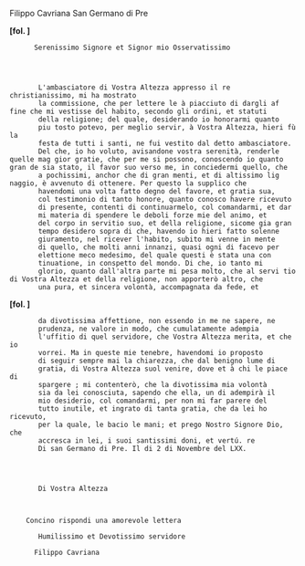 Filippo Cavriana
San Germano di Pre




    
      
        
**[fol. ]**


        
          

          Serenissimo Signore et Signor mio Osservatissimo
        


        
           L'ambasciatore di Vostra Altezza appresso il re christianissimo, mi ha mostrato
           la commissione, che per lettere le à piacciuto di dargli af fine che mi vestisse del habito, secondo gli ordini, et statuti
           della religione; del quale, desiderando io honorarmi quanto
           piu tosto potevo, per meglio servir, à Vostra Altezza, hieri fù la
           festa de tutti i santi, ne fui vestito dal detto ambasciatore.
           Del che, io ho voluto, avisandone vostra serenità, renderle quelle mag gior gratie, che per me si possono, conoscendo io quanto gran de sia stato, il favor suo verso me, in conciedermi quello, che
           a pochissimi, anchor che di gran menti, et di altissimo lig naggio, è avvenuto di ottenere. Per questo la supplico che
           havendomi una volta fatto degno del favore, et gratia sua,
           col testimonio di tanto honore, quanto conosco havere ricevuto
           di presente, contenti di continuarmelo, col comandarmi, et dar
           mi materia di spendere le deboli forze mie del animo, et
           del corpo in servitio suo, et della religione, sicome gia gran
           tempo desidero sopra di che, havendo io hieri fatto solenne
           giuramento, nel ricever l'habito, subito mi venne in mente
           di quello, che molti anni innanzi, quasi ogni di facevo per
           elettione meco medesimo, del quale questi è stata una con
           tinuatione, in conspetto del mondo. Di che, io tanto mi
           glorio, quanto dall'altra parte mi pesa molto, che al servi tio di Vostra Altezza et della religione, non apporterò altro, che
           una pura, et sincera volontà, accompagnata da fede, et
        


        
**[fol. ]**


        
           da divotissima affettione, non essendo in me ne sapere, ne
           prudenza, ne valore in modo, che cumulatamente adempia
           l'uffitio di quel servidore, che Vostra Altezza merita, et che io
           vorrei. Ma in queste mie tenebre, havendomi io proposto
           di seguir sempre mai la chiarezza, che dal benigno lume di
           gratia, di Vostra Altezza suol venire, dove et à chi le piace di
           spargere ; mi contenterò, che la divotissima mia volontà
           sia da lei conosciuta, sapendo che ella, un di adempirà il
           mio desiderio, col comandarmi, per non mi far parere del
           tutto inutile, et ingrato di tanta gratia, che da lei ho ricevuto,
           per la quale, le bacio le mani; et prego Nostro Signore Dio, che
           accresca in lei, i suoi santissimi doni, et vertú. re
           Di san Germano di Pre. Il di 2 di Novembre del LXX.
        


        
           Di Vostra Altezza
        


        Concino rispondi una amorevole lettera
        
           Humilissimo et Devotissimo servidore
           
          Filippo Cavriana
        


      
    
  